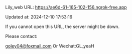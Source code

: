 Lily_web URL: https://ae6d-61-165-102-156.ngrok-free.app

Updated at: 2024-12-10 17:53:16

If you cannot open this URL, the server might be down.

Please contact: 

goley04@foxmail.com Or Wechat:GL_yeaH